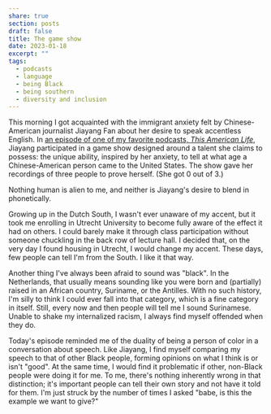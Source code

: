 ```yaml
---
share: true
section: posts
draft: false
title: The game show
date: 2023-01-18
excerpt: ""
tags:
  - podcasts
  - language
  - being Black
  - being southern
  - diversity and inclusion
---
```



This morning I got acquainted with the immigrant anxiety felt by Chinese-American journalist Jiayang Fan about her desire to speak accentless English. In [an episode of one of my favorite podcasts, _This American Life_](https://www.thisamericanlife.org/786/its-a-game-show), Jiayang participated in a game show designed around a talent she claims to possess: the unique ability, inspired by her anxiety, to tell at what age a Chinese-American person came to the United States. The show gave her recordings of three people to prove herself. (She got 0 out of 3.)

Nothing human is alien to me, and neither is Jiayang's desire to blend in phonetically. 

Growing up in the Dutch South, I wasn't ever unaware of my accent, but it took me enrolling in Utrecht University to become fully aware of the effect it had on others. I could barely make it through class participation without someone chuckling in the back row of lecture hall. I decided that, on the very day I found housing in Utrecht, I would change my accent. These days, few people can tell I'm from the South. I like it that way.

Another thing I've always been afraid to sound was "black". In the Netherlands, that usually means sounding like you were born and (partially) raised in an African country, Suriname, or the Antilles. With no such history, I'm silly to think I could ever fall into that category, which is a fine category in itself. Still, every now and then people will tell me I sound Surinamese. Unable to shake my internalized racism, I always find myself offended when they do.

Today's episode reminded me of the duality of being a person of color in a conversation about speech. Like Jiayang, I find myself comparing my speech to that of other Black people, forming opinions on what I think is or isn't "good". At the same time, I would find it problematic if other, non-Black people were doing it for me. To me, there's nothing inherently wrong in that distinction; it's important people can tell their own story and not have it told for them. I'm just struck by the number of times I asked "babe, is this the example we want to give?"

